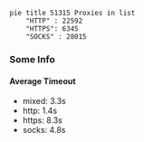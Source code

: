 
```mermaid
pie title 51315 Proxies in list
    "HTTP" : 22592
    "HTTPS": 6345
    "SOCKS" : 28015
```

### Some Info
#### Average Timeout

- mixed: 3.3s
- http: 1.4s
- https: 8.3s
- socks: 4.8s